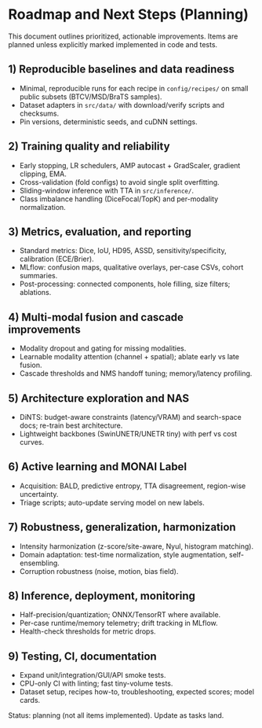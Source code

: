 # Roadmap and Next Steps (Planning)

This document outlines prioritized, actionable improvements. Items are planned unless explicitly marked implemented in code and tests.

## 1) Reproducible baselines and data readiness

- Minimal, reproducible runs for each recipe in `config/recipes/` on small public subsets (BTCV/MSD/BraTS samples).
- Dataset adapters in `src/data/` with download/verify scripts and checksums.
- Pin versions, deterministic seeds, and cuDNN settings.

## 2) Training quality and reliability

- Early stopping, LR schedulers, AMP autocast + GradScaler, gradient clipping, EMA.
- Cross-validation (fold configs) to avoid single split overfitting.
- Sliding-window inference with TTA in `src/inference/`.
- Class imbalance handling (DiceFocal/TopK) and per-modality normalization.

## 3) Metrics, evaluation, and reporting

- Standard metrics: Dice, IoU, HD95, ASSD, sensitivity/specificity, calibration (ECE/Brier).
- MLflow: confusion maps, qualitative overlays, per-case CSVs, cohort summaries.
- Post-processing: connected components, hole filling, size filters; ablations.

## 4) Multi-modal fusion and cascade improvements

- Modality dropout and gating for missing modalities.
- Learnable modality attention (channel + spatial); ablate early vs late fusion.
- Cascade thresholds and NMS handoff tuning; memory/latency profiling.

## 5) Architecture exploration and NAS

- DiNTS: budget-aware constraints (latency/VRAM) and search-space docs; re-train best architecture.
- Lightweight backbones (SwinUNETR/UNETR tiny) with perf vs cost curves.

## 6) Active learning and MONAI Label

- Acquisition: BALD, predictive entropy, TTA disagreement, region-wise uncertainty.
- Triage scripts; auto-update serving model on new labels.

## 7) Robustness, generalization, harmonization

- Intensity harmonization (z-score/site-aware, Nyul, histogram matching).
- Domain adaptation: test-time normalization, style augmentation, self-ensembling.
- Corruption robustness (noise, motion, bias field).

## 8) Inference, deployment, monitoring

- Half-precision/quantization; ONNX/TensorRT where available.
- Per-case runtime/memory telemetry; drift tracking in MLflow.
- Health-check thresholds for metric drops.

## 9) Testing, CI, documentation

- Expand unit/integration/GUI/API smoke tests.
- CPU-only CI with linting; fast tiny-volume tests.
- Dataset setup, recipes how-to, troubleshooting, expected scores; model cards.

Status: planning (not all items implemented). Update as tasks land.
